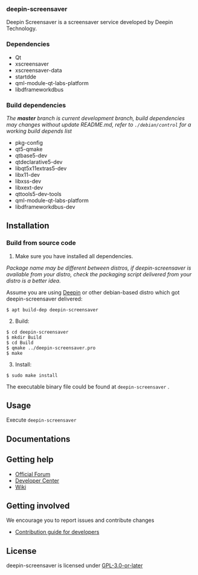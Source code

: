 ### deepin-screensaver

Deepin Screensaver is a screensaver service developed by Deepin Technology.

### Dependencies

  * Qt
  * xscreensaver
  * xscreensaver-data
  * startdde
  * qml-module-qt-labs-platform
  *  libdframeworkdbus

### Build dependencies

_The **master** branch is current development branch, build dependencies may changes without update README.md, refer to `./debian/control` for a working build depends list_

 * pkg-config
 * qt5-qmake
 * qtbase5-dev
 * qtdeclarative5-dev
 * libqt5x11extras5-dev
 * libx11-dev
 * libxss-dev
 * libxext-dev
 * qttools5-dev-tools
 * qml-module-qt-labs-platform
 *  libdframeworkdbus-dev

## Installation

### Build from source code

1. Make sure you have installed all dependencies.

_Package name may be different between distros, if deepin-screensaver is available from your distro, check the packaging script delivered from your distro is a better idea._

Assume you are using [Deepin](https://distrowatch.com/table.php?distribution=deepin) or other debian-based distro which got deepin-screensaver delivered:

``` shell
$ apt build-dep deepin-screensaver
```

2. Build:
```
$ cd deepin-screensaver
$ mkdir Build
$ cd Build
$ qmake ../deepin-screensaver.pro
$ make
```

3. Install:
```
$ sudo make install
```

The executable binary file could be found at `deepin-screensaver` .

## Usage

Execute `deepin-screensaver` 

## Documentations


## Getting help

 - [Official Forum](https://bbs.deepin.org/)
 - [Developer Center](https://github.com/linuxdeepin/developer-center)
 - [Wiki](https://wiki.deepin.org/)

## Getting involved

We encourage you to report issues and contribute changes

 - [Contribution guide for developers](https://github.com/linuxdeepin/developer-center/wiki/Contribution-Guidelines-for-Developers-en) 

## License

deepin-screensaver is licensed under [ GPL-3.0-or-later](LICENSE.txt)

